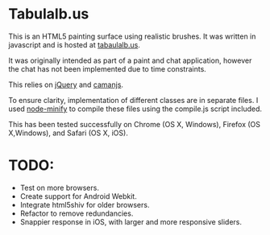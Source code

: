 Tabulalb.us
================================

This is an HTML5 painting surface using realistic brushes. It was written in javascript and is hosted at [tabaulalb.us](http://tabulalb.us).

It was originally intended as part of a paint and chat application, however the chat has not been implemented due to time constraints.

This relies on [jQuery](http://jquery.com/) and [camanjs](http://camanjs.com).

To ensure clarity, implementation of different classes are in separate files. I used [node-minify](https://github.com/srod/node-minify) to compile these files using the compile.js script included.  

This has been tested successfully on Chrome (OS X, Windows), Firefox (OS X,Windows), and Safari (OS X, iOS).

TODO:
=====
* Test on more browsers.
* Create support for Android Webkit.
* Integrate html5shiv for older browsers.
* Refactor to remove redundancies. 
* Snappier response in iOS, with larger and more responsive sliders.